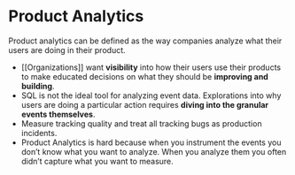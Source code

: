 # Product Analytics

Product analytics can be defined as the way companies analyze what their users are doing in their product.

- [[Organizations]] want **visibility** into how their users use their products to make educated decisions on what they should be **improving and building**.
- SQL is not the ideal tool for analyzing event data. Explorations into why users are doing a particular action requires **diving into the granular events themselves**.
- Measure tracking quality and treat all tracking bugs as production incidents.
- Product Analytics is hard because when you instrument the events you don’t know what you want to analyze. When you analyze them you often didn’t capture what you want to measure.